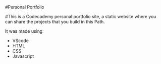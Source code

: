#Personal Portfolio

#This is a Codecademy personal portfolio site, a static website where you can share 
the projects that you build in this Path. 

It was made using:
* VScode
* HTML
* CSS
* Javascript
